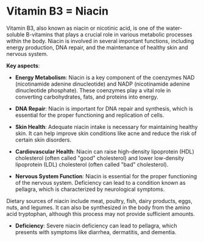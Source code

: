 # Vitamin B3 = Niacin

Vitamin B3, also known as niacin or nicotinic acid, is one of the water-soluble B-vitamins that plays a crucial role in various metabolic processes within the body. Niacin is involved in several important functions, including energy production, DNA repair, and the maintenance of healthy skin and nervous system. 

**Key aspects**:

* **Energy Metabolism**: Niacin is a key component of the coenzymes NAD (nicotinamide adenine dinucleotide) and NADP (nicotinamide adenine dinucleotide phosphate). These coenzymes play a vital role in converting carbohydrates, fats, and proteins into energy.

* **DNA Repair**: Niacin is important for DNA repair and synthesis, which is essential for the proper functioning and replication of cells.

* **Skin Health**: Adequate niacin intake is necessary for maintaining healthy skin. It can help improve skin conditions like acne and reduce the risk of certain skin disorders.

* **Cardiovascular Health**: Niacin can raise high-density lipoprotein (HDL) cholesterol (often called "good" cholesterol) and lower low-density lipoprotein (LDL) cholesterol (often called "bad" cholesterol).

* **Nervous System Function**: Niacin is essential for the proper functioning of the nervous system. Deficiency can lead to a condition known as pellagra, which is characterized by neurological symptoms.

Dietary sources of niacin include meat, poultry, fish, dairy products, eggs, nuts, and legumes. It can also be synthesized in the body from the amino acid tryptophan, although this process may not provide sufficient amounts.

* **Deficiency**: Severe niacin deficiency can lead to pellagra, which presents with symptoms like diarrhea, dermatitis, and dementia.
  